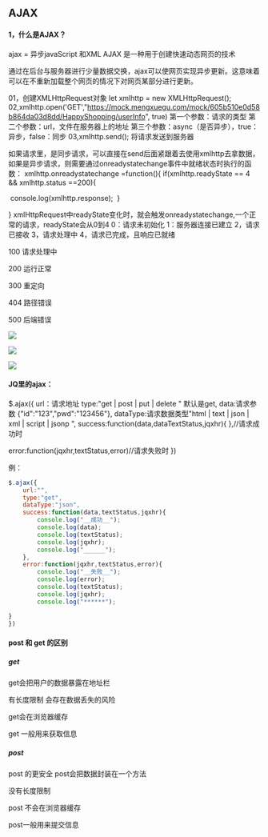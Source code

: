 ## AJAX



#### 1，什么是AJAX？

ajax = 异步javaScript 和XML
AJAX 是一种用于创建快速动态网页的技术

通过在后台与服务器进行少量数据交换，ajax可以使网页实现异步更新。这意味着可以在不重新加载整个网页的情况下对网页某部分进行更新。

01，创建XMLHttpRequest对象
let xmlhttp = new  XMLHttpRequest();
02,xmlhttp.open('GET',"https://mock.mengxuegu.com/mock/605b510e0d58b864da03d8dd/HappyShopping/userInfo", true)
第一个参数：请求的类型
第二个参数：url，文件在服务器上的地址
第三个参数：async（是否异步），true：异步，false：同步
03,xmlhttp.send();
将请求发送到服务器

如果请求里，是同步请求，可以直接在send后面紧跟着去使用xmlhttp去拿数据，如果是异步请求，则需要通过onreadystatechange事件中就绪状态时执行的函数：
xmlhttp.onreadystatechange =function(){
      if(xmlhttp.readyState == 4 && xmlhttp.status ==200){

​           console.log(xmlhttp.response);
​    }

}
xmlHttpRequest中readyState变化时，就会触发onreadystatechange,一个正常的请求，readyState会从0到4
0：请求未初始化
1：服务器连接已建立
2，请求已接收
3，请求处理中
4，请求已完成，且响应已就绪



100  请求处理中

200  运行正常

300  重定向

404   路径错误

500   后端错误 

<img src="D:\学习\上课笔记\100~300.png"  />

![](D:\学习\上课笔记\300~400.png)

![](D:\学习\上课笔记\400~500.png)

#### JQ里的ajax：

$.ajax({
url：请求地址
type:"get | post | put | delete " 默认是get,
data:请求参数 {"id":"123","pwd":"123456"},
dataType:请求数据类型"html | text | json | xml | script | jsonp ",
success:function(data,dataTextStatus,jqxhr){ },//请求成功时

error:function(jqxhr,textStatus,error)//请求失败时
})

例：
    

```js
$.ajax({
    url:"",
    type:"get",
    dataType:"json",
    success:function(data,textStatus,jqxhr){
        console.log("__成功__");
        console.log(data);
        console.log(textStatus);
        console.log(jqxhr);
        console.log("______");
    },
    error:function(jqxhr,textStatus,error){
        console.log("__失败__");
        console.log(error);
        console.log(textStatus);
        console.log(jqxhr);
        console.log("******");  

}
})
```



#### post  和 get 的区别

##### get  

get会把用户的数据暴露在地址栏

有长度限制   会存在数据丢失的风险

get会在浏览器缓存

get 一般用来获取信息

##### post

post  的更安全  post会把数据封装在一个方法   

没有长度限制

post 不会在浏览器缓存

post一般用来提交信息
